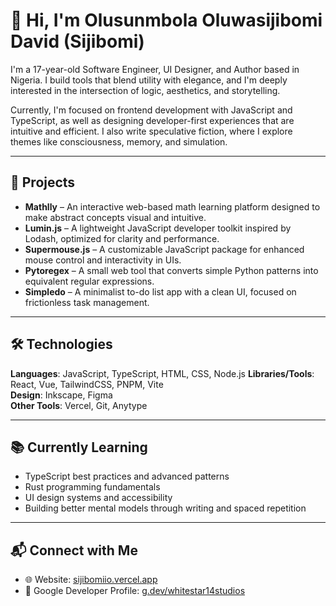# 👋 Hi, I'm Olusunmbola Oluwasijibomi David (Sijibomi)

I'm a 17-year-old Software Engineer, UI Designer, and Author based in Nigeria. I build tools that blend utility with elegance, and I'm deeply interested in the intersection of logic, aesthetics, and storytelling.

Currently, I'm focused on frontend development with JavaScript and TypeScript, as well as designing developer-first experiences that are intuitive and efficient. I also write speculative fiction, where I explore themes like consciousness, memory, and simulation.

---

## 🚀 Projects

- **Mathlly** – An interactive web-based math learning platform designed to make abstract concepts visual and intuitive.
- **Lumin.js** – A lightweight JavaScript developer toolkit inspired by Lodash, optimized for clarity and performance.
- **Supermouse.js** – A customizable JavaScript package for enhanced mouse control and interactivity in UIs.
- **Pytoregex** – A small web tool that converts simple Python patterns into equivalent regular expressions.
- **Simpledo** – A minimalist to-do list app with a clean UI, focused on frictionless task management.

---

## 🛠️ Technologies

**Languages**: JavaScript, TypeScript, HTML, CSS, Node.js
**Libraries/Tools**: React, Vue, TailwindCSS, PNPM, Vite  
**Design**: Inkscape, Figma  
**Other Tools**: Vercel, Git, Anytype

---

## 📚 Currently Learning

- TypeScript best practices and advanced patterns
- Rust programming fundamentals
- UI design systems and accessibility
- Building better mental models through writing and spaced repetition

---

## 📬 Connect with Me

- 🌐 Website: [sijibomiio.vercel.app](https://sijibomiio.vercel.app)  
- 🔗 Google Developer Profile: [g.dev/whitestar14studios](https://g.dev/whitestar14studios)
